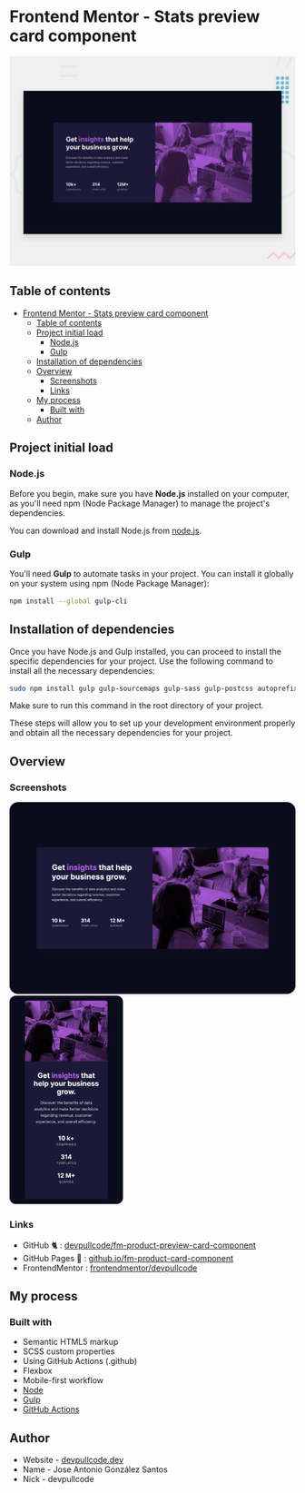 # Frontend Mentor - Stats preview card component

![Design preview for the Stats preview card component coding challenge](./design/desktop-preview.jpg)

## Table of contents

- [Frontend Mentor - Stats preview card component](#frontend-mentor---stats-preview-card-component)
  - [Table of contents](#table-of-contents)
  - [Project initial load](#project-initial-load)
    - [Node.js](#nodejs)
    - [Gulp](#gulp)
  - [Installation of dependencies](#installation-of-dependencies)
  - [Overview](#overview)
    - [Screenshots](#screenshots)
    - [Links](#links)
  - [My process](#my-process)
    - [Built with](#built-with)
  - [Author](#author)

## Project initial load

### Node.js
Before you begin, make sure you have **Node.js** installed on your computer, as you'll need npm (Node Package Manager) to manage the project's dependencies.

You can download and install Node.js from [node.js](https://nodejs.org/en).

### Gulp
You'll need **Gulp** to automate tasks in your project. You can install it globally on your system using npm (Node Package Manager):

```bash
npm install --global gulp-cli
```

## Installation of dependencies
Once you have Node.js and Gulp installed, you can proceed to install the specific dependencies for your project. Use the following command to install all the necessary dependencies:

```bash
sudo npm install gulp gulp-sourcemaps gulp-sass gulp-postcss autoprefixer cssnano sass gulp-avif gulp-webp gulp-imagemin gulp-purgecss @fullhuman/postcss-purgecss gulp-concat @fortawesome/fontawesome-free gulp-uglify gulp-strip-comments --save-dev
```
Make sure to run this command in the root directory of your project.

These steps will allow you to set up your development environment properly and obtain all the necessary dependencies for your project.

## Overview

### Screenshots
<img src="./design/screenshot-desktop.png" alt="Texto alternativo" width="545"> <img src="./design/screenshot-mobile.png" alt="Texto alternativo" width="200">

### Links

- GitHub 🐈 : [devpullcode/fm-product-preview-card-component](https://github.com/devpullcode/fm-stats-preview-card-component)
- GitHub Pages 🔗 : [github.io/fm-product-card-component](https://devpullcode.github.io/fm-stats-preview-card-component/)
- FrontendMentor : [frontendmentor/devpullcode](https://www.frontendmentor.io/profile/devpullcode)

## My process

### Built with

- Semantic HTML5 markup
- SCSS custom properties
- Using GitHub Actions (.github)
- Flexbox
- Mobile-first workflow
- [Node](https://nodejs.org/es)
- [Gulp](https://gulpjs.com)
- [GitHub Actions](https://github.com/features/actions)

## Author

- Website - [devpullcode.dev](https://devpullcode.dev)
- Name - Jose Antonio González Santos
- Nick - devpullcode
